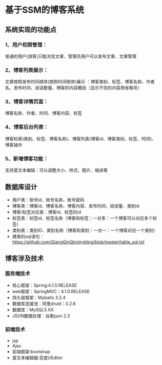 # 基于SSM的博客系统

## 系统实现的功能点

### 1、用户权限管理：
普通的用户(游客)只能浏览文章、管理员用户可以发布文章、文章管理
### 2、博客列表展示：
文章按照发布时间顺序(按照时间倒序)展示 ：博客类别、标签、博客名称、作者名、发布时间、阅读数量、博客的内容概括（显示不完的内容用省略号）
### 3、博客详情页面：
博客名称、作者、时间、博客内容、标签
### 4、博客后台列表：
博客检索(类别、标签、博客名称)、博客列表(博客id、博客类别、标签、时间)、博客操作
### 5、新增博客功能：
支持富文本编辑：可以调整大小、样式、图片、缩进等
##  数据库设计
- 用户表：账号id、账号名称、账号密码
- 博客表：博客id、博客名称、博客内容、发布时间、阅读量、类别id
- 博客/标签对应表：博客id、标签的id
- 标签表：标签id、标签名称（博客和标签：一对多：一个博客可以对应多个标签）
- 类别表：类别ID、类别名称（博客和类别：一对一：一个博客对应一个类别）
- 建表的sql语句：https://github.com/QiangQinQin/myblog/blob/master/table_sql.txt
## 博客涉及技术
### 服务端技术
- 核心框架：Spring:4.1.0.RELEASE
- web框架：SpringMVC：4.1.0.RELEASE
- 持久层框架：Mybatis 3.2.4
- 数据库连接池：阿里druid：0.2.6
- 数据库：MySQL5.XX
- JSON数据处理：谷歌json 2.3
### 前端技术
- jsp
- Ajax
- 前端框架:bootstrap
- 富文本编辑器:百度UEditor
